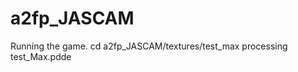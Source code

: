 # a2fp_JASCAM

Running the game. cd a2fp_JASCAM/textures/test_max
                  processing test_Max.pdde


